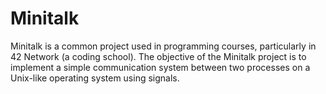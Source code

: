 # Minitalk
Minitalk is a common project used in programming courses, particularly in 42 Network (a coding school). The objective of the Minitalk project is to implement a simple communication system between two processes on a Unix-like operating system using signals.
